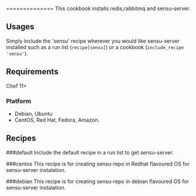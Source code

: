 ==============
This cookbook installs redis,rabbitmq and sensu-server.

Usages
------
Simply include the 'sensu' recipe wherever you would like sensu-server installed such as a run list (`recipe[sensu]`) or a cookbook (`include_recipe 'sensu'`).

Requirements
-----

Chef 11+

### Platform

* Debian, Ubuntu
* CentOS, Red Hat, Fedora, Amazon.

Recipes
-----
###default
Include the default recipe in a run list to get sensu-server.


###centos
This recipe is for creating sensu-repo in Redhat flavoured OS for sensu-server instalation.

###debian
This recipe is for creating sensu-repo in debian flavoured OS for sensu-server instalation.
